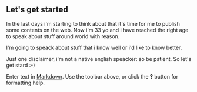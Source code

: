 ## Let's get started

In the last days i'm starting to think about that it's time for me to publish some contents on the web.
Now i'm 33 yo and i have reached the right age to speak about stuff around world with reason.

I'm going to speack about stuff that i know well or i'd like to know better.

Just one disclaimer, i'm not a native english speacker: so be patient.
So let's get stard :-) 

Enter text in [Markdown](http://daringfireball.net/projects/markdown/). Use the toolbar above, or click the **?** button for formatting help.
